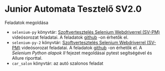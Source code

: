 # Junior Automata Tesztelő SV2.0

Feladatok megoldása

* `selenium-py` könyvtár: 
[Szoftvertesztelés Selenium Webdriverrel (SV-PM)](https://e-learning.training360.com/courses/take/szoftverteszteles-selenium-webdriverrel-sv-pm/lessons/34340465-a-programozasi-nyelvekrol-altalaban) videósorozat feladatai. A feladatok [github](https://github.com/Training360/selenium-py) -on érhetők el.
* `selenium-py-2` könyvtár: 
[Szoftvertesztelés Selenium Webdriverrel (SV-PM)](https://e-learning.training360.com/courses/take/szoftverteszteles-selenium-webdriverrel-sv-pm/lessons/34340465-a-programozasi-nyelvekrol-altalaban) videósorozat feladatai. A feladatok [github](https://github.com/Training360/selenium-py) -on érhetők el. A *Selenium Python alapok II* fejezet megoldásai pytest segítségével és Allure riporttal.
* `car_salon` könyvtár: az autó szalonos feladat

